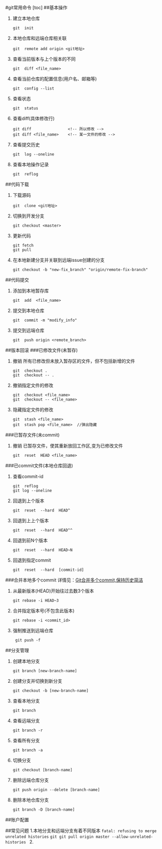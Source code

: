 #git常用命令
[toc]
##基本操作
1. 建立本地仓库
    ```git
    git  init
    ```
2. 本地仓库和远端仓库相关联
    ```git
    git  remote add origin <git地址>
    ```
3. 查看当前版本与上个版本的不同
    ```git
    git  diff <file_name>
    ```
4. 查看当前仓库的配置信息(用户名、邮箱等)
    ```git
    git  config --list
    ```
5. 查看状态
    ```git
    git  status
    ```
6. 查看diff(具体修改行)
    ```git
    git diff                <!-- 所以修改 -->
    git diff <file_name>    <!-- 某一文件的修改 -->
    ```
7. 查看提交历史
    ```git
    git  log --oneline
    ```
8. 查看本地操作记录
    ```git
    git  reflog
    ```

##代码下载
1. 下载源码
    ```git
    git  clone <git地址>
    ```
2. 切换到开发分支
    ```git
    git checkout <master>
    ```
3. 更新代码
    ```git
    git fetch
    git pull
    ```
4. 在本地新建分支并关联到远端issue创建的分支
    ```git
    git checkout -b "new-fix_branch" "origin/remote-fix-branch"
    ```
##代码提交
1. 添加到本地暂存库
    ```git
    git  add  <file_name>
    ```
2. 提交到本地仓库
    ```git
    git  commit -m "modify_info"
    ```
3. 提交到远端仓库
    ```git
    git  push origin <remote_branch>
    ```
##版本回滚
###已修改文件(未暂存)
1. 撤销 所有已修改但未放入暂存区的文件，但不包括新增的文件
    ```git
    git  checkout .
    git  checkout -- .
    ```
2. 撤销指定文件的修改
    ```git
    git  checkout <file_name>
    git  checkout -- <file_name>
    ```
3. 隐藏指定文件的修改
    ```git
    git  stash <file_name>
    git  stash pop <file_name>  //弹出隐藏
    ```
###已暂存文件(未commit)
1. 撤销 已暂存文件，使其重新放回工作区,变为已修改文件
    ```git
    git  reset  HEAD <file_name>
    ```
###已commit文件(本地仓库回退)
1. 查看commit-id
    ```git
    git  reflog
    git log --oneline
    ```
2. 回退到上个版本
    ```git
    git  reset  --hard  HEAD^
    ```
3. 回退到上上个版本
    ```git
    git  reset  --hard  HEAD^^
    ```
4. 回退到前N个版本
    ```git
    git  reset  --hard  HEAD~N
    ```
5. 回退到指定commit
    ```git
    git  reset  --hard  [commit-id]
    ```
###合并本地多个commit
详情见：[Git合并多个commit,保持历史简洁](https://cloud.tencent.com/developer/article/1690638)
1. 从最新版本(HEAD)开始往过去数3个版本
    ```git
    git rebase -i HEAD~3
    ```
2. 合并指定版本号(不包含此版本)
    ```git
    git rebase -i <commit_id>
    ```
3. 强制推送到远端仓库 
   ```git
    git push -f
    ```
##分支管理
1. 创建本地分支
    ```git
    git branch [new-branch-name]
    ```
2. 创建分支并切换到新分支
    ```git
    git checkout -b [new-branch-name]
    ```
3. 查看本地分支
    ```git
    git branch
    ```
4. 查看远端分支
    ```git
    git branch -r
    ```
5. 查看所有分支
    ```git
    git branch -a
    ```
6. 切换分支
    ```git
    git checkout [branch-name]
    ```
7. 删除远端仓库分支
    ```git
    git push origin --delete [branch-name]
    ```
8. 删除本地仓库分支
    ```git
    git branch -D [branch-name]
    ```
##账户配置

##常见问题
1.本地分支和远端分支有着不同版本 `fatal: refusing to merge unrelated histories`
    ```git
    git pull origin master --allow-unrelated-histories
    ```
2. 